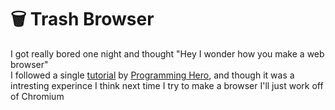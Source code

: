 # 🗑 Trash Browser
I got really bored one night and thought "Hey I wonder how you make a web browser"
<br>
I followed a single [tutorial](https://www.youtube.com/watch?v=z-5bZ8EoKu4) by [Programming Hero](https://www.youtube.com/c/ProgrammingHero), and though it was a intresting experince I think next time I try to make a browser I'll just work off of Chromium
